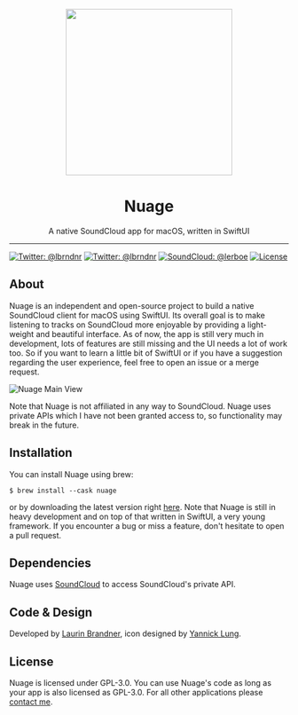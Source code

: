 <p align="center">
<img height="300" width="300" src="https://raw.githubusercontent.com/lbrndnr/nuage-macos/master/Nuage/Assets.xcassets/AppIcon.appiconset/AppIcon512@2x.png" />
</p>

<h1 align="center">Nuage</h1>
<p align="center">A native SoundCloud app for macOS, written in SwiftUI</p>

---

[![Twitter: @lbrndnr](https://img.shields.io/badge/Twitter-@lbrndnr-blue.svg?style=flat)](https://twitter.com/lbrndnr)
[![Twitter: @lbrndnr](https://img.shields.io/badge/Mastodon-@lerboe@mastodon.social-purple.svg?style=flat)](https://mastodon.social/@lerboe)
[![SoundCloud: @lerboe](https://img.shields.io/badge/SoundCloud-@lerboe-orange.svg?style=flat)](https://soundcloud.com/lerboe)
[![License](http://img.shields.io/badge/license-GPL--3.0-green.svg?style=flat)](https://github.com/lbrndnr/nuage-macos/blob/master/LICENSE)

## About
Nuage is an independent and open-source project to build a native SoundCloud client for macOS using SwiftUI. Its overall goal is to make listening to tracks on SoundCloud more enjoyable by providing a light-weight and beautiful interface. As of now, the app is still very much in development, lots of features are still missing and the UI needs a lot of work too. So if you want to learn a little bit of SwiftUI or if you have a suggestion regarding the user experience, feel free to open an issue or a merge request.

<img alt="Nuage Main View" src="https://github.com/lbrndnr/nuage-macos/assets/762049/99d5e344-9b1b-4890-ac8d-6f15fd114be0">

Note that Nuage is not affiliated in any way to SoundCloud. Nuage uses private APIs which I have not been granted access to, so functionality may break in the future.

## Installation

You can install Nuage using brew:
```console
$ brew install --cask nuage
```
or by downloading the latest version right [here](https://github.com/lbrndnr/nuage-macos/releases). Note that Nuage is still in heavy development and on top of that written in SwiftUI, a very young framework. If you encounter a bug or miss a feature, don't hesitate to open a pull request.

## Dependencies

Nuage uses [SoundCloud](https://github.com/lbrndnr/soundcloud) to access SoundCloud's private API.

## Code & Design
Developed by [Laurin Brandner](https://twitter.com/lbrndnr), icon designed by [Yannick Lung](https://twitter.com/yannicklu).

## License
Nuage is licensed under GPL-3.0. You can use Nuage's code as long as your app is also licensed as GPL-3.0. For all other applications please [contact me](https://twitter.com/lbrndnr).
